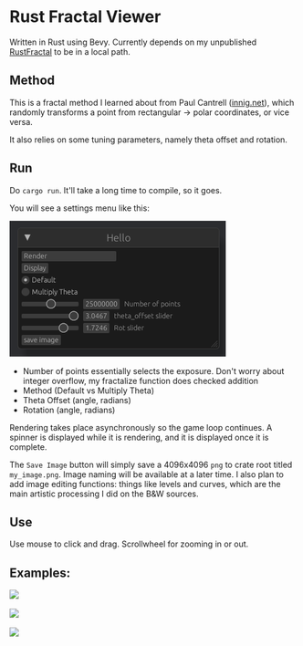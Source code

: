 # Rust Fractal Viewer

Written in Rust using Bevy. Currently depends on my unpublished [RustFractal](https://github.com/etscheelk/RustFractal) to be in a local path.

## Method

This is a fractal method I learned about from Paul Cantrell ([innig.net](https://innig.net/)), which randomly transforms a point from rectangular -> polar coordinates, or vice versa. 

It also relies on some tuning parameters, namely theta offset and rotation.

## Run

Do `cargo run`. It'll take a long time to compile, so it goes. 

You will see a settings menu like this:

![](image_examples/settings_menu.png)

- Number of points essentially selects the exposure. Don't worry about integer overflow, my fractalize function does checked addition
- Method (Default vs Multiply Theta)
- Theta Offset (angle, radians)
- Rotation (angle, radians)

Rendering takes place asynchronously so the game loop continues. A spinner is displayed while it is rendering, and it is displayed once it is complete. 

The `Save Image` button will simply save a 4096x4096 `png` to crate root titled `my_image.png`. Image naming will be available at a later time. I also plan to add image editing functions: things like levels and curves, which are the main artistic processing I did on the B&W sources.

## Use

Use mouse to click and drag. Scrollwheel for zooming in or out. 

## Examples:

![](image_examples/a-inverted.png)

![](image_examples/b-non-quantized.png)

![](image_examples/d.png)
